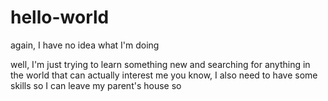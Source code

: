 # hello-world
again, I have no idea what I'm doing

well, I'm just trying to learn something new and searching for anything in the world that can actually interest me
you know, I also need to have some skills so I can leave my parent's house
so 
